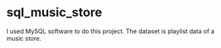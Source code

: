 # sql_music_store
I used MySQL software to do this project. The dataset is playlist data of a music store.
